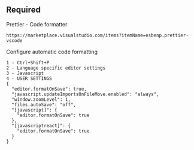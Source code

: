 ## Required

Prettier - Code formatter

```shell
https://marketplace.visualstudio.com/items?itemName=esbenp.prettier-vscode
```

Configure automatic code formatting

```shell
1 - Ctrl+Shift+P
2 - Language specific editor settings
3 - Javascript
4 - USER SETTINGS
{
  "editor.formatOnSave": true,
  "javascript.updateImportsOnFileMove.enabled": "always",
  "window.zoomLevel": 1,
  "files.autoSave": "off",
  "[javascript]": {
    "editor.formatOnSave": true
  },
  "[javascriptreact]": {
    "editor.formatOnSave": true
  }
}
```